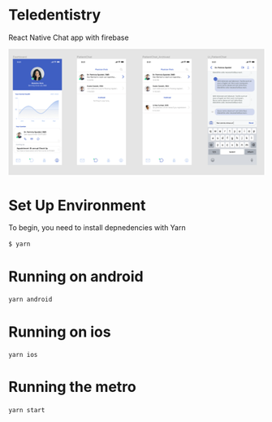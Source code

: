# Teledentistry
React Native Chat app with firebase

![Alt text](/screenshot.png?raw=true "Figma design")

# Set Up Environment
To begin, you need to install depnedencies with Yarn

``$ yarn``

# Running on android
``yarn android``

# Running on ios
``yarn ios``

# Running the metro
``yarn start``
